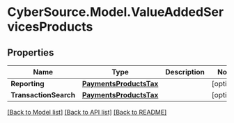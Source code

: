 # CyberSource.Model.ValueAddedServicesProducts
## Properties

Name | Type | Description | Notes
------------ | ------------- | ------------- | -------------
**Reporting** | [**PaymentsProductsTax**](PaymentsProductsTax.md) |  | [optional] 
**TransactionSearch** | [**PaymentsProductsTax**](PaymentsProductsTax.md) |  | [optional] 

[[Back to Model list]](../README.md#documentation-for-models) [[Back to API list]](../README.md#documentation-for-api-endpoints) [[Back to README]](../README.md)


